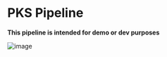 # PKS Pipeline

**This pipeline is intended for demo or dev purposes**

![image](https://user-images.githubusercontent.com/106908/38229102-fefedcfe-3741-11e8-9c7f-f19460bc9d06.png)
